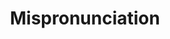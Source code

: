---
word: "true"

title: "Mispronunciation"

categories: ['']

tags: ['Mispronunciation']

arwords: 'أخطاء النطق'

arexps: []

enwords: ['Mispronunciation']

enexps: []

arlexicons: 'خ'

enlexicons: 'M'

authors: ['Ruqayya Roshdy']

translators: ['X']

citations: 'تطبيقات أساسية في المعالجة الآلية للغة العربية'

sources: 'مركز الملك عبدالله بن عبدالعزيز الدولي لخدمة اللغة العربية'

slug: ""
---